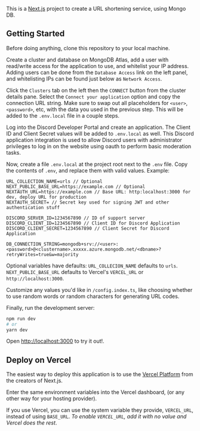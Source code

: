 This is a [Next.js](https://nextjs.org/) project to create a URL shortening service, using Mongo DB.

## Getting Started

Before doing anything, clone this repository to your local machine.

Create a cluster and database on MongoDB Atlas, add a user with read/write access for the application to use, and whitelist your IP address. Adding users can be done from the `Database Access` link on the left panel, and whitelisting IPs can be found just below as `Network Access`.

Click the `Clusters` tab on the left then the `CONNECT` button from the cluster details pane. Select the `Connect your application` option and copy the connection URL string. Make sure to swap out all placeholders for `<user>`, `<password>`, etc, with the data you used in the previous step. This will be added to the `.env.local` file in a couple steps.

Log into the Discord Developer Portal and create an application. The Client ID and Client Secret values will be added to `.env.local` as well. This Discord application integration is used to allow Discord users with administrator privileges to log in on the website using oauth to perform basic moderation tasks.

Now, create a file `.env.local` at the project root next to the `.env` file. Copy the contents of `.env`, and replace them with valid values. Example:

```
URL_COLLECTION_NAME=urls // Optional
NEXT_PUBLIC_BASE_URL=https://example.com // Optional
NEXTAUTH_URL=https://example.com // Base URL: http:localhost:3000 for dev, deploy URL for production
NEXTAUTH_SECRET= // Secret key used for signing JWT and other authentication stuff

DISCORD_SERVER_ID=1234567890 // ID of support server
DISCORD_CLIENT_ID=1234567890 // Client ID for Discord Application
DISCORD_CLIENT_SECRET=1234567890 // Client Secret for Discord Application

DB_CONNECTION_STRING=mongodb+srv://<user>:<password>@<clustername>.xxxxx.azure.mongodb.net/<dbname>?retryWrites=true&w=majority
```

Optional variables have defaults:
`URL_COLLECION_NAME` defaults to `urls`. `NEXT_PUBLIC_BASE_URL` defaults to Vercel's `VERCEL_URL` or `http://localhost:3000`.

Customize any values you'd like in `/config.index.ts`, like choosing whether to use random words or random characters for generating URL codes.

Finally, run the development server:

```bash
npm run dev
# or
yarn dev
```

Open [http://localhost:3000](http://localhost:3000) to try it out!.

## Deploy on Vercel

The easiest way to deploy this application is to use the [Vercel Platform](https://vercel.com/import) from the creators of Next.js.

Enter the same environment variables into the Vercel dashboard, (or any other way for your hosting provider).

If you use Vercel, you can use the system variable they provide, `VERCEL_URL`, instead of using `BASE_URL`. _To enable `VERCEL_URL`, add it with no value and Vercel does the rest_.
